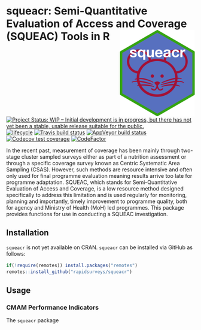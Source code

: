 
<!-- README.md is generated from README.Rmd. Please edit that file -->

# squeacr: Semi-Quantitative Evaluation of Access and Coverage (SQUEAC) Tools in R <img src="man/figures/logo.png" width = "200" align="right" />

<!-- badges: start -->

[![Project Status: WIP – Initial development is in progress, but there
has not yet been a stable, usable release suitable for the
public.](https://www.repostatus.org/badges/latest/wip.svg)](https://www.repostatus.org/#wip)
[![lifecycle](https://img.shields.io/badge/lifecycle-experimental-orange.svg)](https://www.tidyverse.org/lifecycle/#experimental)
[![Travis build
status](https://travis-ci.org/rapidsurveys/squeacr.svg?branch=master)](https://travis-ci.org/rapidsurveys/squeacr)
[![AppVeyor build
status](https://ci.appveyor.com/api/projects/status/github/rapidsurveys/squeacr?branch=master&svg=true)](https://ci.appveyor.com/project/rapidsurveys/squeacr)
[![Codecov test
coverage](https://codecov.io/gh/rapidsurveys/squeacr/branch/master/graph/badge.svg)](https://codecov.io/gh/rapidsurveys/squeacr?branch=master)
[![CodeFactor](https://www.codefactor.io/repository/github/rapidsurveys/squeacr/badge)](https://www.codefactor.io/repository/github/rapidsurveys/squeacr)
<!-- badges: end -->

In the recent past, measurement of coverage has been mainly through
two-stage cluster sampled surveys either as part of a nutrition
assessment or through a specific coverage survey known as Centric
Systematic Area Sampling (CSAS). However, such methods are resource
intensive and often only used for final programme evaluation meaning
results arrive too late for programme adaptation. SQUEAC, which stands
for Semi-Quantitative Evaluation of Access and Coverage, is a low
resource method designed specifically to address this limitation and is
used regularly for monitoring, planning and importantly, timely
improvement to programme quality, both for agency and Ministry of Health
(MoH) led programmes. This package provides functions for use in
conducting a SQUEAC investigation.

## Installation

`squeacr` is not yet available on CRAN. `squeacr` can be installed via
GitHub as follows:

``` r
if(!require(remotes)) install.packages("remotes")
remotes::install_github("rapidsurveys/squeacr")
```

## Usage

### CMAM Performance Indicators

The `squeacr` package
